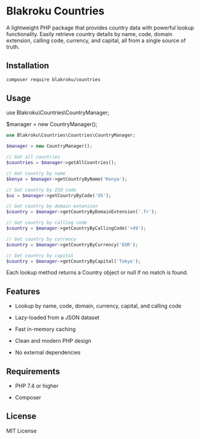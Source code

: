 # Blakroku Countries

A lightweight PHP package that provides country data with powerful lookup functionality.
Easily retrieve country details by name, code, domain extension, calling code, currency, and capital, all from a single source of truth.

## Installation
```bash
composer require blakroku/countries
```

## Usage

use Blakroku\Countries\CountryManager;

$manager = new CountryManager();

```php
use Blakroku\Countries\Countries\CountryManager;

$manager = new CountryManager();

// Get all countries
$countries = $manager->getAllCountries();

// Get country by name
$kenya = $manager->getCountryByName('Kenya');

// Get country by ISO code
$us = $manager->getCountryByCode('US');

// Get country by domain extension
$country = $manager->getCountryByDomainExtension('.fr');

// Get country by calling code
$country = $manager->getCountryByCallingCode('+49');

// Get country by currency
$country = $manager->getCountryByCurrency('EUR');

// Get country by capital
$country = $manager->getCountryByCapital('Tokyo');
```

Each lookup method returns a Country object or null if no match is found.

## Features
- Lookup by name, code, domain, currency, capital, and calling code

- Lazy-loaded from a JSON dataset

- Fast in-memory caching

- Clean and modern PHP design

- No external dependencies

## Requirements
- PHP 7.4 or higher

- Composer

## License
MIT License